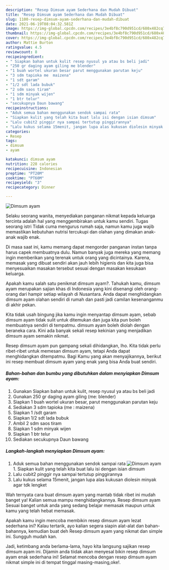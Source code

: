 ```yaml
---
description: "Resep Dimsum ayam Sederhana dan Mudah Dibuat"
title: "Resep Dimsum ayam Sederhana dan Mudah Dibuat"
slug: 1100-resep-dimsum-ayam-sederhana-dan-mudah-dibuat
date: 2021-06-19T08:04:32.581Z
image: https://img-global.cpcdn.com/recipes/3e4bf8c790d951cd/680x482cq70/dimsum-ayam-foto-resep-utama.jpg
thumbnail: https://img-global.cpcdn.com/recipes/3e4bf8c790d951cd/680x482cq70/dimsum-ayam-foto-resep-utama.jpg
cover: https://img-global.cpcdn.com/recipes/3e4bf8c790d951cd/680x482cq70/dimsum-ayam-foto-resep-utama.jpg
author: Mattie Burton
ratingvalue: 4.5
reviewcount: 8
recipeingredient:
- " Siapkan bahan untuk kulit resep nyusul ya atau bs beli jadi"
- "250 gr daging ayam giling me blender"
- "1 buah wortel ukuran besar parut menggunakan parutan keju"
- "3 sdm tapioka me  maizena"
- "1 sdt garam"
- "1/2 sdt lada bubuk"
- "2 sdm saos tiram"
- "1 sdm minyak wijen"
- "1 btr telur"
- "secukupnya Daun bawang"
recipeinstructions:
- "Aduk semua bahan menggunakan sendok sampai rata"
- "Siapkan kulit yang telah kita buat lalu isi dengan isian dimsum"
- "Lalu cubit2 pinggir nya sampai tertutup pinggirannya"
- "Lalu kukus selama 15menit, jangan lupa alas kukusan diolesin minyak agar tdk lengket"
categories:
- Resep
tags:
- dimsum
- ayam

katakunci: dimsum ayam 
nutrition: 228 calories
recipecuisine: Indonesian
preptime: "PT20M"
cooktime: "PT60M"
recipeyield: "3"
recipecategory: Dinner

---
```



![Dimsum ayam](https://img-global.cpcdn.com/recipes/3e4bf8c790d951cd/680x482cq70/dimsum-ayam-foto-resep-utama.jpg)

Selaku seorang wanita, menyediakan panganan nikmat kepada keluarga tercinta adalah hal yang menggembirakan untuk kamu sendiri. Tugas seorang istri Tidak cuma mengurus rumah saja, namun kamu juga wajib memastikan kebutuhan nutrisi tercukupi dan olahan yang dimakan anak-anak wajib enak.

Di masa  saat ini, kamu memang dapat mengorder panganan instan tanpa harus capek membuatnya dulu. Namun banyak juga mereka yang memang ingin memberikan yang terenak untuk orang yang dicintainya. Karena, memasak yang dibuat sendiri akan jauh lebih higienis dan kita juga bisa menyesuaikan masakan tersebut sesuai dengan masakan kesukaan keluarga. 



Apakah kamu salah satu penikmat dimsum ayam?. Tahukah kamu, dimsum ayam merupakan sajian khas di Indonesia yang kini disenangi oleh orang-orang dari hampir setiap wilayah di Nusantara. Anda dapat menghidangkan dimsum ayam olahan sendiri di rumah dan pasti jadi camilan kesenanganmu di akhir pekan.

Kita tidak usah bingung jika kamu ingin menyantap dimsum ayam, sebab dimsum ayam tidak sulit untuk ditemukan dan juga kita pun boleh membuatnya sendiri di tempatmu. dimsum ayam boleh diolah dengan beraneka cara. Kini ada banyak sekali resep kekinian yang menjadikan dimsum ayam semakin nikmat.

Resep dimsum ayam pun gampang sekali dihidangkan, lho. Kita tidak perlu ribet-ribet untuk memesan dimsum ayam, tetapi Anda dapat menghidangkan ditempatmu. Bagi Kamu yang akan menyajikannya, berikut ini resep membuat dimsum ayam yang enak yang bisa Anda buat sendiri.

<!--inarticleads1-->

##### Bahan-bahan dan bumbu yang dibutuhkan dalam menyiapkan Dimsum ayam:

1. Gunakan  Siapkan bahan untuk kulit, resep nyusul ya atau bs beli jadi
1. Gunakan 250 gr daging ayam giling (me: blender)
1. Siapkan 1 buah wortel ukuran besar, parut menggunakan parutan keju
1. Sediakan 3 sdm tapioka (me : maizena)
1. Siapkan 1 /sdt garam
1. Siapkan 1/2 sdt lada bubuk
1. Ambil 2 sdm saos tiram
1. Siapkan 1 sdm minyak wijen
1. Siapkan 1 btr telur
1. Sediakan secukupnya Daun bawang




<!--inarticleads2-->

##### Langkah-langkah menyiapkan Dimsum ayam:

1. Aduk semua bahan menggunakan sendok sampai rata
<img src="https://img-global.cpcdn.com/steps/b5b529746f401532/160x128cq70/dimsum-ayam-langkah-memasak-1-foto.jpg" alt="Dimsum ayam">1. Siapkan kulit yang telah kita buat lalu isi dengan isian dimsum
1. Lalu cubit2 pinggir nya sampai tertutup pinggirannya
1. Lalu kukus selama 15menit, jangan lupa alas kukusan diolesin minyak agar tdk lengket




Wah ternyata cara buat dimsum ayam yang mantab tidak ribet ini mudah banget ya! Kalian semua mampu menghidangkannya. Resep dimsum ayam Sesuai banget untuk anda yang sedang belajar memasak maupun untuk kamu yang telah hebat memasak.

Apakah kamu ingin mencoba membikin resep dimsum ayam lezat sederhana ini? Kalau tertarik, ayo kalian segera siapin alat-alat dan bahan-bahannya, kemudian buat deh Resep dimsum ayam yang nikmat dan simple ini. Sungguh mudah kan. 

Jadi, ketimbang anda berlama-lama, hayo kita langsung sajikan resep dimsum ayam ini. Dijamin anda tiidak akan menyesal bikin resep dimsum ayam enak sederhana ini! Selamat mencoba dengan resep dimsum ayam nikmat simple ini di tempat tinggal masing-masing,oke!.

